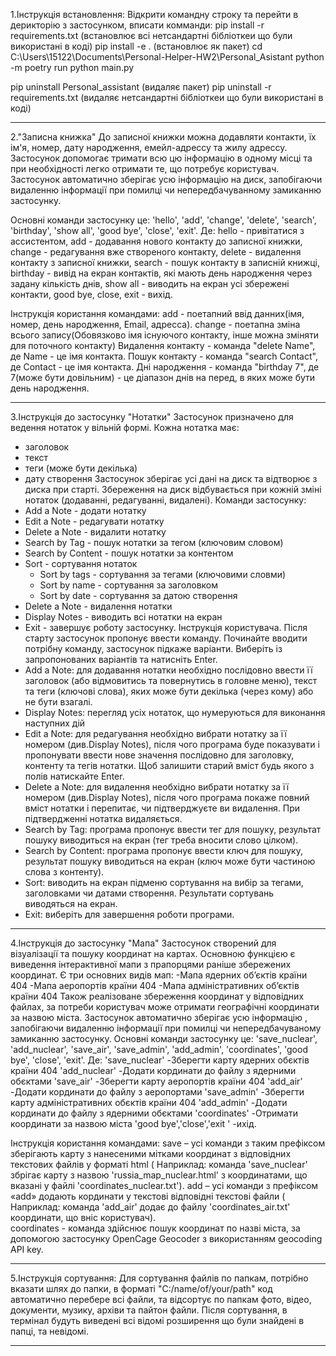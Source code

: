 1.Інструкція встановлення:
Відкрити командну строку та перейти в дерикторію з застосунком, вписати комманди:
pip install -r requirements.txt (встановлює всі нетсандартні бібліоткеи що були використані в коді)
pip install -e . (встановлює як пакет)
cd C:\Users\15122\Documents\Personal-Helper-HW2\Personal_Asistant
python -m poetry run python main.py

pip uninstall Personal_assistant (видаляє пакет)
pip uninstall -r requirements.txt (видаляє нетсандартні бібліоткеи що були використані в коді)

------------------------------------------------------------------------------------------------------------------------------------------------------

2."Записна книжка"
До записної книжки можна додавляти контакти, їх ім'я, номер, дату народження, емейл-адрессу та жилу адрессу.
Застосунок допомогає тримати всю цю інформацію в одному місці та при необхідності легко отримати те, що потребує користувач.
Застосунок автоматично зберігає усю інформацію на диск, запобігаючи видаленню інформації при помилці чи непередбачуванному замиканню застосунку.

Основні команди застосунку це: 'hello', 'add', 'change', 'delete', 'search', 'birthday', 'show all', 'good bye', 'close', 'exit'.
Де: hello - привітатися з ассистентом,
    add - додавання нового контакту до записної книжки,
    change - редагування вже створеного контакту,
    delete - видалення контакту з записної книжки,
    search - пошук контакту в записній книжці,
    birthday - вивід на екран контактів, які мають день народження через задану кількість днів,
    show all - виводить на екран усі збережені контакти,
    good bye, close, exit - вихід.

Інструкція користання командами:
add - поетапний ввід данних(імя, номер, день народження, Еmail, адресса).
change - поетапна зміна всього запису(Обовязково імя існуючого контакту, інше можна зміняти для поточного контакту)
Видалення контакту - команда "delete Name", де Name - це імя контакта.
Пошук контакту - команда "search Contact", де Contact - це імя контакта.
Дні народження - команда "birthday 7", де 7(може бути довільним) - це діапазон днів на перед, в яких може бути день народження.

------------------------------------------------------------------------------------------------------------------------------------------------------

3.Інструкція до застосунку "Нотатки"
Застосунок призначено для ведення нотаток у вільній формі.
Кожна нотатка має:
- заголовок
- текст
- теги (може бути декілька)
- дату створення
Застосунок зберігає усі дані на диск та відтворює з диска при старті.
Збереження на диск відбувається при кожній зміні нотаток (додаванні, редагуванні, видалені).
Команди застосунку:
- Add a Note - додати нотатку
- Edit a Note - редагувати нотатку
- Delete a Note - видалити нотатку
- Search by Tag - пошук нотатки за тегом (ключовим словом)
- Search by Content - пошук нотатки за контентом
- Sort - сортування нотаток
    - Sort by tags - сортування за тегами (ключовими словми)
    - Sort by name - сортування за заголовком
    - Sort by date - сортування за датою створення
- Delete a Note - видалення нотатки
- Display Notes - виводить всі нотатки на екран
- Exit - завершує роботу застосунку.
Інструкція користувача.
Після старту застосунок пропонує ввести команду.
Починайте вводити потрібну команду, застосунок підкаже варіанти. Виберіть із запропонованих варіантів та натисніть Enter.
- Add a Note: для додавання нотатки необхідно послідовно ввести її заголовок (або відмовитись та повернутись в головне меню),
текст та теги (ключові слова), яких може бути декілька (через кому) або не бути взагалі.
- Display Notes: перегляд усіх нотаток, що нумеруються для виконання наступних дій
- Edit a Note: для редагування необхідно вибрати нотатку за її номером (див.Display Notes), після чого програма буде показувати 
і пропонувати ввести нове значення послідовно для заголовку, контенту та тегів нотатки. Щоб залишити старий вміст
будь якого з полів натискайте Enter.
- Delete a Note: для видалення необхідно вибрати нотатку за її номером (див.Display Notes), після чого програма покаже
повний вміст нотатки і перепитає, чи підтверджуєте ви видалення. При підтвердженні нотатка видаляється.
- Search by Tag: програма пропонує ввести тег для пошуку, результат пошуку виводиться на екран (тег треба вносити слово цілком).
- Search by Content: програма пропонує ввести ключ для пошуку, результат пошуку виводиться на екран (ключ може бути частиною слова з контенту).
- Sort: виводить на екран підменю сортування на вибір за тегами, заголовками чи датами створення. Результати сортувань виводяться на екран.
- Exit: виберіть для завершення роботи програми. 

------------------------------------------------------------------------------------------------------------------------------------------------------

4.Інструкція до застосунку "Мапа"
Застосунок створений для візуалізації та пошуку координат на картах. Основною 
функцією є виведення інтерактивної мапи з прапорцями раніше збережених 
координат.
Є три основних видів мап:
-Мапа ядерних об’єктів країни 404
-Мапа  аеропортів країни 404
-Мапа  адміністративних об’єктів країни 404
Також реалізоване збереження координат у відповідних файлах, за потреби 
користувач може отримати географічні координати за назвою міста.
Застосунок автоматично зберігає усю інформацію , запобігаючи видаленню інформації 
при помилці чи непередбачуваному замиканню застосунку.
Основні команди застосунку це: 'save_nuclear', 'add_nuclear', 'save_air', 'save_admin', 
'add_admin', 'coordinates', 'good bye', 'close', 'exit'.
Де: 
   'save_nuclear'             -Зберегти карту ядерних обєктів країни 404 
   'add_nuclear'              -Додати кординати до файлу з ядерними обєктами 
   'save_air'                 -Зберегти карту аеропортів країни 404 
   'add_air'                  -Додати кординати до файлу з аеропортами 
   'save_admin'               -Зберегти карту адміністративних обєктів країни 404 
   'add_admin'                -Додати кординати до файлу з ядерними обєктами 
   'coordinates'              -Отримати координати за назвою міста
   'good bye','close','exit ' -ихід.
 
Інструкція користання командами:
save – усі команди з таким префіксом зберігають карту з нанесеними мітками 
координат з відповідних текстових файлів у форматі html ( Наприклад: команда 
'save_nuclear'  збрігає карту з назвою 'russia_map_nuclear.html' з координатами, що 
вказані у файлі 'coordinates_nuclear.txt').
add – усі команди з префіксом «add» додають кординати у текстові відповідні текстові 
файли ( Наприклад: команда 'add_air'  додає до файлу 'coordinates_air.txt'  координати,
що вніс користувач).                     
сoordinates -  команда здійснює пошук координат по назві міста, за допомогою 
застосунку OpenCage Geocoder з використанням geocoding API key.           

------------------------------------------------------------------------------------------------------------------------------------------------------

5.Інструкція сортування:
Для сортування файлів по папкам, потрібно вказати шлях до папки, в форматі "С:/name/of/your/path" код автоматично перебере всі файли, та відсортує по папкам фото, відео, документи, музику, архіви та пайтон файли. Після сортування, в термінал будуть виведені всі відомі розширення що були знайдені в папці, та невідомі.

------------------------------------------------------------------------------------------------------------------------------------------------------